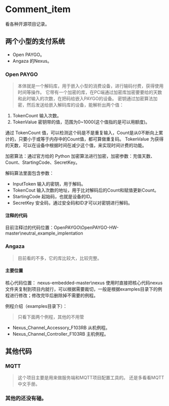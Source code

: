 # Comment_item
看各种开源项目记录。

## 两个小型的支付系统
- Open PAYGO。
- Angaza 的Nexus。

### Open PAYGO
> 本体就是一个解码库，用于嵌入小型的消费设备，进行输码付费，获得使用时间等操作。
> 它带有一个加密的库，在PC端通过加密库加密要要给的天数和此时输入的次数，在把码给嵌入PAYGO的设备。
密钥通过加密算法加密，然后发送给嵌入解码库的设备，能解析出两个值：
1. TokenCount    输入次数。
2. TokenValue    密钥带的值，范围为0~1000(这个值指的是可以用额度)。

通过 TokenCount 值，可以检测这个码是不是重复输入，Count是从0不断向上累计的，只要小于或等于内存中的Count值，都可算做重复码。
TokenValue 为获得的天数，可以在设备中根据时间在减少这个值，来实现时间计费的功能。

加密算法：通过官方给的 Python 加密算法进行加密，加密参数：充值天数、Count、StartingCode、SecretKey。

解码算法里面包含参数：
- InputToken    输入的密钥，用于解码。
- TokenCout     输入次数的地址，用于比对解码后的Count和赋值更新Count。
- StartingCode  起始码，也就是设备的ID。
- SecretKey     安全码，通过安全码和ID才可以对密钥进行解码。
  
#### 注释的代码
目前注释过的代码位置：OpenPAYGO\OpenPAYGO-HW-master\neutral_example_implentation

### Angaza
> 目前看的不多，它的库比较大，比较完整。

#### 主要位置
核心代码位置： nexus-embedded-master\nexus
使用时直接把核心代码nexus文件夹复制到项目内就行，可以根据需要裁切，一般是根据examples目录下的例程进行修改；修改完毕后删除掉不需要的例程。

例程介绍（examples目录下）：
> 只看下面两个例程，其他的不用管
- Nexus_Channel_Accessory_F103RB    从机例程。
- Nexus_Channel_Controller_F103RB   主机例程。

## 其他代码

### MQTT
> 这个项目主要是用来做服务端和MQTT项目配置工具的。
> 还是多看看MQTT中文手册。

### 其他的还没有碰。
